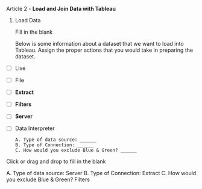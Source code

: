 Article 2 - **Load and Join Data with Tableau**

1.  Load Data

    Fill in the blank

    Below is some information about a dataset that we want to load into Tableau. Assign the proper actions that you would take in preparing the dataset.
    
- [ ]   Live
- [ ]   File
- [ ]   **Extract**
- [ ]   **Filters**
- [ ]   **Server**
- [ ]   Data Interpreter

        A. Type of data source: ______
        B. Type of Connection: ______
        C. How would you exclude Blue & Green? ______

Click or drag and drop to fill in the blank

A. Type of data source: Server
B. Type of Connection: Extract
C. How would you exclude Blue & Green? Filters
